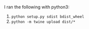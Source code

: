 I ran the following with python3:

1. `python setup.py sdist bdist_wheel`
2. `python -m twine upload dist/*`
